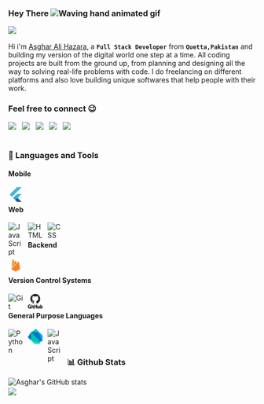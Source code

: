 <h3> Hey There <img src="https://raw.githubusercontent.com/nixin72/nixin72/master/wave.gif" alt="Waving hand animated gif "height="45" width="45" /> </h3> 

![](https://visitor-badge.glitch.me/badge?page_id=astonish2c.astonish2c)

Hi i'm [Asghar Ali Hazara](https://www.facebook.com/astonish2c), a **`Full Stack Developer`** from **`Quetta,Pakistan`** and building my version of the digital world one step at a time. All coding projects are built from the ground up, from planning and designing all the way to solving real-life problems with code. I do freelancing on different platforms and also love building unique softwares that help people with their work. 

###  Feel free to connect :wink:
<p align="bottom">
    <a href="https://linkedin.com/in/astonish2c"><img  src="https://img.shields.io/badge/-LinkedIn-blue?style=flat-square&logo=Linkedin&logoColor=white"></a>
    &nbsp;
    <a href="https://medium.com/@astonish2c"><img src="https://img.shields.io/badge/-Medium-black?style=plastic&logo=medium&logoColor=black"></a>
    &nbsp;
    <a href="https://www.upwork.com/freelancers/~01d52ee2528c960792"><img src="https://img.shields.io/badge/-Upwork-14a800?style=flat-square&logo=upwork&logoColor=white"></a>
    &nbsp;
  <a href="https://www.hackerrank.com/astonish2c"><img  src="https://img.shields.io/badge/-HackerRank-2EC866?style=flat-square&logo=hackerrank&logoColor=white"></a>
    &nbsp;
    <a href="https://stackoverflow.com/users/15493690/asghar-ali-hazara"><img  src="https://img.shields.io/badge/-Stack%20Overflow-FE7A16?style=flat-square&logo=stack-overflow&logoColor=white"></a>
    &nbsp;
</p>

#

###  🧰 Languages and Tools

#### Mobile 
<img align="left" alt="Flutter" width="30px" style="padding-right:10px;" src="https://github.com/devicons/devicon/blob/v2.15.1/icons/flutter/flutter-original.svg" />
&nbsp;

#### Web 
<img align="left" alt="JavaScript" width="30px" style="padding-right:10px;" src="https://cdn.jsdelivr.net/gh/devicons/devicon/icons/javascript/javascript-plain.svg" />
<img align="left" alt="HTML" width="30px" style="padding-right:10px;" src="https://cdn.jsdelivr.net/gh/devicons/devicon/icons/html5/html5-plain.svg" />
<img align="left" alt="CSS" width="30px" style="padding-right:10px;" src="https://cdn.jsdelivr.net/gh/devicons/devicon/icons/css3/css3-plain.svg" /> 
&nbsp;

#### Backend
<img align="left" alt="Firebase" width="30px" style="padding-right:10px;" src="https://github.com/devicons/devicon/blob/v2.15.1/icons/firebase/firebase-plain.svg" /> 
&nbsp;

#### Version Control Systems
<img align="left" alt="Git" width="30px" style="padding-right:10px;" src="https://cdn.jsdelivr.net/gh/devicons/devicon/icons/git/git-original.svg" />
<img align="left" alt="GitHub" width="30px" style="padding-right:10px;" src="https://github.com/devicons/devicon/blob/v2.15.1/icons/github/github-original-wordmark.svg" /> &nbsp;

#### General Purpose Languages 
<img align="left" alt="Python" width="30px" style="padding-right:10px;" src="https://cdn.jsdelivr.net/gh/devicons/devicon/icons/python/python-plain.svg" /> 
<img align="left" alt="Dart" width="30px" style="padding-right:10px;" src="https://github.com/devicons/devicon/blob/v2.15.1/icons/dart/dart-original.svg" />
<img align="left" alt="JavaScript" width="30px" style="padding-right:10px;" src="https://cdn.jsdelivr.net/gh/devicons/devicon/icons/javascript/javascript-plain.svg" />

<br />

#

### 📊 Github Stats

![Asghar's GitHub stats](https://github-readme-stats.vercel.app/api?username=astonish2c&show_icons=true&theme=dark)
<br>
<img align="center" src="https://github-readme-streak-stats.herokuapp.com/?user=astonish2c&theme=dark">

#



